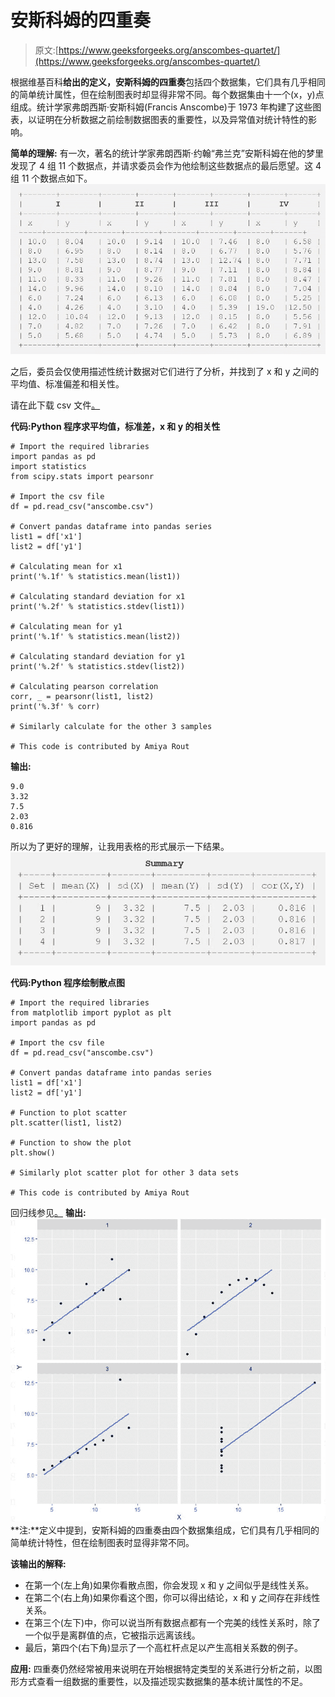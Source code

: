 # 安斯科姆的四重奏

> 原文:[https://www.geeksforgeeks.org/anscombes-quartet/](https://www.geeksforgeeks.org/anscombes-quartet/)

根据维基百科**给出的定义，安斯科姆的四重奏**包括四个数据集，它们具有几乎相同的简单统计属性，但在绘制图表时却显得非常不同。每个数据集由十一个(x，y)点组成。统计学家弗朗西斯·安斯科姆(Francis Anscombe)于 1973 年构建了这些图表，以证明在分析数据之前绘制数据图表的重要性，以及异常值对统计特性的影响。

**简单的理解:**
有一次，著名的统计学家弗朗西斯·约翰“弗兰克”安斯科姆在他的梦里发现了 4 组 11 个数据点，并请求委员会作为他绘制这些数据点的最后愿望。这 4 组 11 个数据点如下。
![](img/18e4244790c6fafbe10edbeea9f217c8.png)

之后，委员会仅使用描述性统计数据对它们进行了分析，并找到了 x 和 y 之间的平均值、标准偏差和相关性。

请在此下载 csv 文件[。](https://query.data.world/s/6p2ntncvkzj5mnvbpkaswfilryvnrk)

**代码:Python 程序求平均值，标准差，x 和 y 的相关性**

```
# Import the required libraries
import pandas as pd
import statistics
from scipy.stats import pearsonr

# Import the csv file
df = pd.read_csv("anscombe.csv")

# Convert pandas dataframe into pandas series
list1 = df['x1']
list2 = df['y1']

# Calculating mean for x1
print('%.1f' % statistics.mean(list1))

# Calculating standard deviation for x1
print('%.2f' % statistics.stdev(list1))

# Calculating mean for y1
print('%.1f' % statistics.mean(list2))

# Calculating standard deviation for y1
print('%.2f' % statistics.stdev(list2))

# Calculating pearson correlation
corr, _ = pearsonr(list1, list2)
print('%.3f' % corr)

# Similarly calculate for the other 3 samples

# This code is contributed by Amiya Rout
```

**输出:**

```
9.0
3.32
7.5
2.03
0.816

```

所以为了更好的理解，让我用表格的形式展示一下结果。
![](img/3a5790182a518d08ac9e624c2fcf3769.png)

**代码:Python 程序绘制散点图**

```
# Import the required libraries
from matplotlib import pyplot as plt
import pandas as pd

# Import the csv file
df = pd.read_csv("anscombe.csv")

# Convert pandas dataframe into pandas series
list1 = df['x1']
list2 = df['y1']

# Function to plot scatter
plt.scatter(list1, list2)

# Function to show the plot
plt.show()

# Similarly plot scatter plot for other 3 data sets

# This code is contributed by Amiya Rout
```

回归线参见[。](https://www.geeksforgeeks.org/linear-regression-python-implementation/)
**输出:**
![](img/cdd21e6b5e290e1e95b2d4c4d3b6b424.png)
**注:**定义中提到，安斯科姆的四重奏由四个数据集组成，它们具有几乎相同的简单统计特性，但在绘制图表时显得非常不同。

**该输出的解释:**

*   在第一个(左上角)如果你看散点图，你会发现 x 和 y 之间似乎是线性关系。
*   在第二个(右上角)如果你看这个图，你可以得出结论，x 和 y 之间存在非线性关系。
*   在第三个(左下)中，你可以说当所有数据点都有一个完美的线性关系时，除了一个似乎是离群值的点，它被指示远离该线。
*   最后，第四个(右下角)显示了一个高杠杆点足以产生高相关系数的例子。

**应用:**
四重奏仍然经常被用来说明在开始根据特定类型的关系进行分析之前，以图形方式查看一组数据的重要性，以及描述现实数据集的基本统计属性的不足。